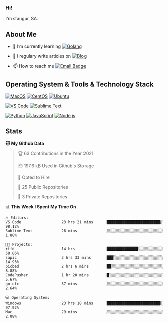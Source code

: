 ### Hi!

I'm staugur, SA.

## About Me

- 🌱 I’m currently learning [![Golang](https://img.shields.io/badge/-Go-7fd5ea?logo=go)](https:/golang.org/)

- 📝 I regulary write articles on [![Blog](https://img.shields.io/badge/-Blog-629ccd?style=for-the-badge&logo=python&logoColor=ffffff)](https://blog.saintic.com)

- 📫 How to reach me [![Email Badge](https://img.shields.io/badge/-email-c14438?style=for-the-badge&logo=Gmail&logoColor=ffffff)](mailto:me@tcw.im)

## Operating System & Tools & Technology Stack

[![MacOS](https://img.shields.io/badge/macOS-Catalina-292e33?style=flat-square&logo=apple&logoColor=ffffff)](https://www.apple.com/macos/catalina/)
[![CentOS](https://img.shields.io/badge/CentOS-7.0-292e33?style=flat-square&logo=CentOS&logoColor=)](https://www.centos.org/)
[![Ubuntu](https://img.shields.io/badge/Ubuntu-18-292e33?style=flat-square&logo=Ubuntu&logoColor=e95420)](https://www.ubuntu.com/)

[![VS Code](https://img.shields.io/badge/IDE-VSCode-292e33?style=flat-square&logo=Visual-studio-code)](https://code.visualstudio.com/)
[![Sublime Text](https://img.shields.io/badge/IDE-SublimeText-black?style=flat-square&logo=Sublime+Text)](https://www.sublimetext.com/)


[![Python](https://img.shields.io/badge/-Python-3776AB?style=flat-square&logo=python&logoColor=ffffff)](https://www.python.org/)
[![JavaScript](https://img.shields.io/badge/-JavaScript-%23F7DF1C?style=flat-square&logo=javascript&logoColor=000000&labelColor=%23F7DF1C&color=%23FFCE5A)](https://www.javascript.com/)
[![Node.js](https://img.shields.io/badge/-Node.js-00ADD8?style=flat-square&logo=node.js&logoColor=ffffff)](https://nodejs.org/)

## Stats

<!--START_SECTION:waka-->
**🐱 My Github Data** 

> 🏆 63 Contributions in the Year 2021
 > 
> 📦 197.6 kB Used in Github's Storage 
 > 
> 💼 Opted to Hire
 > 
> 📜 25 Public Repositories 
 > 
> 🔑 3 Private Repositories  
 > 
📊 **This Week I Spent My Time On** 

```text
🔥 Editors: 
VS Code                  23 hrs 21 mins      ████████████████████████░   98.12% 
Sublime Text             26 mins             ░░░░░░░░░░░░░░░░░░░░░░░░░   1.88%

🐱‍💻 Projects: 
rtfd                     14 hrs              ██████████████░░░░░░░░░░░   58.86% 
sapic                    3 hrs 33 mins       ███░░░░░░░░░░░░░░░░░░░░░░   14.93% 
picbed                   2 hrs 6 mins        ██░░░░░░░░░░░░░░░░░░░░░░░   8.88% 
CodePusher               1 hr 20 mins        █░░░░░░░░░░░░░░░░░░░░░░░░   5.67% 
go-ufc                   37 mins             ░░░░░░░░░░░░░░░░░░░░░░░░░   2.64%

💻 Operating System: 
Windows                  23 hrs 18 mins      ████████████████████████░   97.92% 
Mac                      29 mins             ░░░░░░░░░░░░░░░░░░░░░░░░░   2.08%

```


<!--END_SECTION:waka-->
